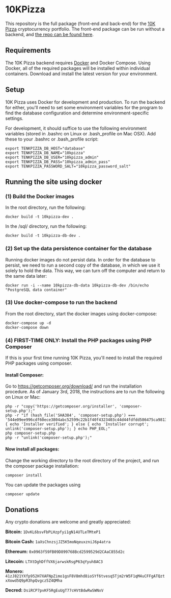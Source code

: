 # 10KPizza

This repository is the full package (front-end and back-end) for the [10K Pizza](https://www.10k.pizza) cryptocurrency portfolio. The front-end package can be run without a backend, and [the repo can be found here](https://github.com/Cybourgeoisie/cryptofolio).

## Requirements

The 10K Pizza backend requires [Docker](https://www.docker.com) and Docker Compose. Using Docker, all of the required packages will be installed within individual containers. Download and install the latest version for your environment.

## Setup

10K Pizza uses Docker for development and production. To run the backend for either, you'll need to set some environment variables for the program to find the database configuration and determine environment-specific settings.

For development, it should suffice to use the following environment variables (stored in .bashrc on Linux or .bash_profile on Mac OSX). Add these to your .bashrc or .bash_profile script:

```
export TENKPIZZA_DB_HOST="database"
export TENKPIZZA_DB_NAME="10kpizza"
export TENKPIZZA_DB_USER="10kpizza_admin"
export TENKPIZZA_DB_PASS="10kpizza_admin_pass"
export TENKPIZZA_PASSWORD_SALT="10kpizza_password_salt"
```

## Running the site using docker

### (1) Build the Docker images

In the root directory, run the following:

```docker build -t 10kpizza-dev .```

In the /sql/ directory, run the following:

```docker build -t 10kpizza-db-dev .```

### (2) Set up the data persistence container for the database

Running docker images do not persist data. In order for the database to persist, we need to run a second copy of the database, in which we use it solely to hold the data. This way, we can turn off the computer and return to the same data later:

```docker run -i --name 10kpizza-db-data 10kpizza-db-dev /bin/echo "PostgreSQL data container"```

### (3) Use docker-compose to run the backend

From the root directory, start the docker images using docker-compose:

```
docker-compose up -d
docker-compose down
```

### (4) FIRST-TIME ONLY: Install the PHP packages using PHP Composer

If this is your first time running 10K Pizza, you'll need to install the required PHP packages using composer.

#### Install Composer:

Go to https://getcomposer.org/download/ and run the installation procedure. As of January 3rd, 2018, the instructions are to run the following on Linux or Mac:

```
php -r "copy('https://getcomposer.org/installer', 'composer-setup.php');"
php -r "if (hash_file('SHA384', 'composer-setup.php') === '544e09ee996cdf60ece3804abc52599c22b1f40f4323403c44d44fdfdd586475ca9813a858088ffbc1f233e9b180f061') { echo 'Installer verified'; } else { echo 'Installer corrupt'; unlink('composer-setup.php'); } echo PHP_EOL;"
php composer-setup.php
php -r "unlink('composer-setup.php');"
```

#### Now install all packages:

Change the working directory to the root directory of the project, and run the composer package installation:

```
composer install
```

You can update the packages using

```
composer update
```

## Donations

Any crypto donations are welcome and greatly appreciated:

**Bitcoin:**
```1DvKL6bsvFbPLHzpfyi1gN14UTLeTMteP1```

**Bitcoin Cash:**
```1aXsChnzsjJZ5K5moNqeuxzniJ6p4atra```

**Ethereum:**
```0x0963f59FB09D899768Bcd2599529d2CAaC855d2c```

**Litecoin:**
```LTXtDghDffVX6jarwskRsgP63qYyuh8AC3```

**Monero:**
```41zJ821YXfp952H7XAFNpZimo1gsF8V8mhd8ioSYf6tvesq5Tjm2rW5F1qM4uCFFgATQztxXowd5Q9pR3hpQvgcz5Z4QMha```

**Decred:**
```DsiRCP7pvKF5RgEuUgT77cHVtBdwRwSWNxV```
